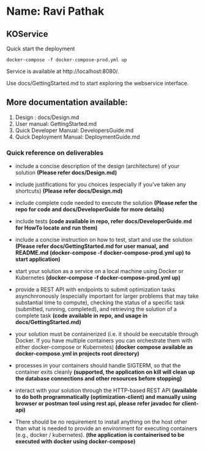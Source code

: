 # Name: Ravi Pathak

## KOService

Quick start the deployment

```
docker-compose -f docker-compose-prod.yml up
```
Service is available at http://localhost:8080/.

Use docs/GettingStarted.md to start exploring the webservice interface.

## More documentation available:

1. Design : docs/Design.md
2. User manual: GettingStarted.md
3. Quick Developer Manual: DevelopersGuide.md
4. Quick Deployment Manual: DeploymentGuide.md

### Quick reference on deliverables

* include a concise description of the design (architecture) of your solution  **(Please refer docs/Design.md)**

* include justifications for you choices (especially if you've taken any shortcuts) **(Please refer docs/Design.md)**

* include complete code needed to execute the solution **(Please refer the repo for code and docs/DeveloperGuide for more details)**

* include tests **(code available in repo, refer docs/DeveloperGuide.md for HowTo locate and run them)**

* include a concise instruction on how to test, start and use the solution **(Please refer docs/GettingStarted.md for user manual, and README.md (docker-compose -f docker-compose-prod.yml up) to start application)**

* start your solution as a service on a local machine using Docker or Kubernetes 
**(docker-compose -f docker-compose-prod.yml up)**

* provide a REST API with endpoints to submit optimization tasks asynchnronously (especially important for larger problems that may take substantial time to compute), checking the status of a specific task (submitted, running, completed), and retrieving the solution of a complete task
**(code available in repo, and usage in docs/GettingStarted.md)**

* your solution must be containerized (i.e. it should be executable through Docker. If you have multiple containers you can orchestrate them with either docker-compose or Kubernetes)
**(docker compose available as docker-compose.yml in projects root directory)**

* processes in your containers should handle SIGTERM, so that the container exits cleanly
**(supported, the application on kill will clean up the database connections and other resources before stopping)**

* interact with your solution through the HTTP-based REST API
**(available to do both programmatically (optimization-client) and manually using browser or postman tool using rest api, please refer javadoc for client-api)**

* There should be no requirement to install anything on the host other than what is needed to provide an environment for executing containers (e.g., docker / kubernetes).
**(the application is containerised to be executed with docker using docker-compose)**

